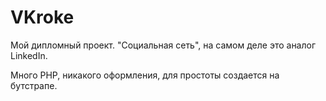 # VKroke

Мой дипломный проект. "Социальная сеть", на самом деле это аналог LinkedIn.

Много PHP, никакого оформления, для простоты создается на бутстрапе.
